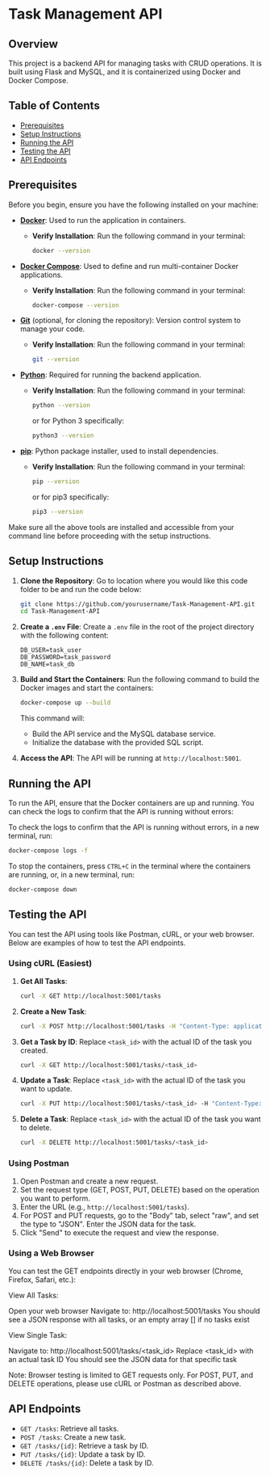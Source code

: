 # Task Management API

## Overview

This project is a backend API for managing tasks with CRUD operations. It is built using Flask and MySQL, and it is containerized using Docker and Docker Compose.

## Table of Contents

- [Prerequisites](#prerequisites)
- [Setup Instructions](#setup-instructions)
- [Running the API](#running-the-api)
- [Testing the API](#testing-the-api)
- [API Endpoints](#api-endpoints)

## Prerequisites

Before you begin, ensure you have the following installed on your machine:

- **[Docker](https://www.docker.com/get-started)**: Used to run the application in containers.
  - **Verify Installation**: Run the following command in your terminal:
    ```bash
    docker --version
    ```
  
- **[Docker Compose](https://docs.docker.com/compose/install/)**: Used to define and run multi-container Docker applications.
  - **Verify Installation**: Run the following command in your terminal:
    ```bash
    docker-compose --version
    ```

- **[Git](https://git-scm.com/downloads)** (optional, for cloning the repository): Version control system to manage your code.
  - **Verify Installation**: Run the following command in your terminal:
    ```bash
    git --version
    ```

- **[Python](https://www.python.org/downloads/)**: Required for running the backend application.
  - **Verify Installation**: Run the following command in your terminal:
    ```bash
    python --version
    ```
    or for Python 3 specifically:
    ```bash
    python3 --version
    ```

- **[pip](https://pip.pypa.io/en/stable/)**: Python package installer, used to install dependencies.
  - **Verify Installation**: Run the following command in your terminal:
    ```bash
    pip --version
    ```
    or for pip3 specifically:
    ```bash
    pip3 --version
    ```

Make sure all the above tools are installed and accessible from your command line before proceeding with the setup instructions.

## Setup Instructions

1. **Clone the Repository**:
    Go to location where you would like this code folder to be and run the code below:
   ```bash
   git clone https://github.com/yourusername/Task-Management-API.git
   cd Task-Management-API
   ```

2. **Create a `.env` File**:
   Create a `.env` file in the root of the project directory with the following content:
   ```plaintext
   DB_USER=task_user
   DB_PASSWORD=task_password
   DB_NAME=task_db
   ```

3. **Build and Start the Containers**:
   Run the following command to build the Docker images and start the containers:
   ```bash
   docker-compose up --build
   ```

   This command will:
   - Build the API service and the MySQL database service.
   - Initialize the database with the provided SQL script.

4. **Access the API**:
   The API will be running at `http://localhost:5001`.

## Running the API

To run the API, ensure that the Docker containers are up and running. You can check the logs to confirm that the API is running without errors:

To check the logs to confirm that the API is running without errors, in a new terminal, run:

```bash
docker-compose logs -f
```

To stop the containers, press `CTRL+C` in the terminal where the containers are running, or, in a new terminal, run:

```bash
docker-compose down
```

## Testing the API

You can test the API using tools like Postman, cURL, or your web browser. Below are examples of how to test the API endpoints. 

### Using cURL (Easiest)

1. **Get All Tasks**:
   ```bash
   curl -X GET http://localhost:5001/tasks
   ```

2. **Create a New Task**:
   ```bash
   curl -X POST http://localhost:5001/tasks -H "Content-Type: application/json" -d '{"title": "Test Task", "description": "This is a test task", "dueDate": "2023-12-31T00:00:00", "status": "pending"}'
   ```

3. **Get a Task by ID**:
   Replace `<task_id>` with the actual ID of the task you created.
   ```bash
   curl -X GET http://localhost:5001/tasks/<task_id>
   ```

4. **Update a Task**:
   Replace `<task_id>` with the actual ID of the task you want to update.
   ```bash
   curl -X PUT http://localhost:5001/tasks/<task_id> -H "Content-Type: application/json" -d '{"title": "Updated Task", "description": "Updated description", "dueDate": "2023-12-31T00:00:00", "status": "in-progress"}'
   ```

5. **Delete a Task**:
   Replace `<task_id>` with the actual ID of the task you want to delete.
   ```bash
   curl -X DELETE http://localhost:5001/tasks/<task_id>
   ```

### Using Postman

1. Open Postman and create a new request.
2. Set the request type (GET, POST, PUT, DELETE) based on the operation you want to perform.
3. Enter the URL (e.g., `http://localhost:5001/tasks`).
4. For POST and PUT requests, go to the "Body" tab, select "raw", and set the type to "JSON". Enter the JSON data for the task.
5. Click "Send" to execute the request and view the response.


### Using a Web Browser

You can test the GET endpoints directly in your web browser (Chrome, Firefox, Safari, etc.):

View All Tasks:

Open your web browser
Navigate to: http://localhost:5001/tasks
You should see a JSON response with all tasks, or an empty array [] if no tasks exist


View Single Task:

Navigate to: http://localhost:5001/tasks/<task_id>
Replace <task_id> with an actual task ID
You should see the JSON data for that specific task

Note: Browser testing is limited to GET requests only. For POST, PUT, and DELETE operations, please use cURL or Postman as described above.



## API Endpoints

- `GET /tasks`: Retrieve all tasks.
- `POST /tasks`: Create a new task.
- `GET /tasks/{id}`: Retrieve a task by ID.
- `PUT /tasks/{id}`: Update a task by ID.
- `DELETE /tasks/{id}`: Delete a task by ID.


